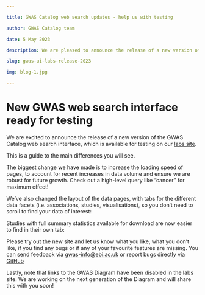 ```yaml
---

title: GWAS Catalog web search updates - help us with testing

author: GWAS Catalog team

date: 5 May 2023

description: We are pleased to announce the release of a new version of the GWAS Catalog web search interface, which is available for testing at www.ebi.ac.uk/gwas/labs. Here is a guide to the main differences you will see.

slug: gwas-ui-labs-release-2023

img: blog-1.jpg

---
```


# New GWAS web search interface ready for testing

We are excited to announce the release of a new version of the GWAS Catalog web search interface, which is available for testing on our [labs site](www.ebi.ac.uk/gwas/labs).

This is a guide to the main differences you will see.

The biggest change we have made is to increase the loading speed of pages, to account for recent increases in data volume and ensure we are robust for future growth. Check out a high-level query like “cancer” for maximum effect! 

<article-image src="gwas-ui-labs-release/SlideA.jpg" alt="gwas-catalog"></article-image>

We’ve also changed the layout of the data pages, with tabs for the different data facets (i.e. associations, studies, visualisations), so you don’t need to scroll to find your data of interest: 

<article-image src="gwas-ui-labs-release/SlideB.jpg" alt="gwas-catalog"></article-image>

Studies with full summary statistics available for download are now easier to find in their own tab:  

<article-image src="gwas-ui-labs-release/SlideC.jpg" alt="gwas-catalog"></article-image>

Please try out the new site and let us know what you like, what you don’t like, if you find any bugs or if any of your favourite features are missing. You can send feedback via gwas-info@ebi.ac.uk or report bugs directly via [GitHub](https://github.com/EBISPOT/gwas-ui/issues)

Lastly, note that links to the GWAS Diagram have been disabled in the labs site. We are working on the next generation of the Diagram and will share this with you soon!
